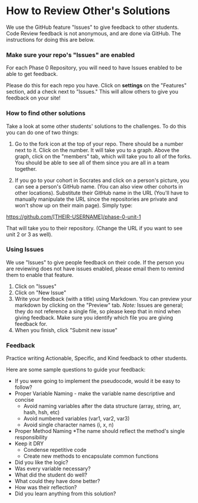 # How to Review Other's Solutions

We use the GitHub feature "Issues" to give feedback to other students. Code Review feedback is not anonymous, and are done via GitHub. The instructions for doing this are below.

### Make sure your repo's "Issues" are enabled
For each Phase 0 Repository, you will need to have Issues enabled to be able to get feedback.

Please do this for each repo you have. Click on **settings** on the "Features" section, add a check next to "Issues." This will allow others to give you feedback on your site!

### How to find other solutions
Take a look at some other students' solutions to the challenges. To do this you can do one of two things:

1. Go to the fork icon at the top of your repo. There should be a number next to it. Click on the number. It will take you to a graph. Above the graph, click on the "members" tab, which will take you to all of the forks. You should be able to see all of them since you are all in a team together.

2. If you go to your cohort in Socrates and click on a person's picture, you can see a person's GitHub name. (You can also view other cohorts in other locations). Substitute their GitHub name in the URL (You'll have to manually manipulate the URL since the repositories are private and won't show up on their main page). Simply type:

https://github.com/[THEIR-USERNAME]/phase-0-unit-1

That will take you to their repository. (Change the URL if you want to see unit 2 or 3 as well).

### Using Issues
We use "Issues" to give people feedback on their code. If the person you are reviewing does not have issues enabled, please email them to remind them to enable that feature.

1. Click on "Issues"
2. Click on "New Issue"
3. Write your feedback (with a title) using Markdown. You can preview your markdown by clicking on the "Preview" tab. *Note:* Issues are general; they do not reference a single file, so please keep that in mind when giving feedback. Make sure you identify which file you are giving feedback for.
4. When you finish, click "Submit new issue"

### Feedback
Practice writing Actionable, Specific, and Kind feedback to other students.

Here are some sample questions to guide your feedback:
- If you were going to implement the pseudocode, would it be easy to follow?
- Proper Variable Naming - make the variable name descriptive and concise
  * Avoid naming variables after the data structure (array, string, arr, hash, hsh, etc)
  * Avoid numbered variables (var1, var2, var3)
  * Avoid single character names (i, x, n)
- Proper Method Naming
  *The name should reflect the method's single responsibility
- Keep it DRY
  * Condense repetitive code
  * Create new methods to encapsulate common functions
- Did you like the logic?
- Was every variable necessary?
- What did the student do well?
- What could they have done better?
- How was their reflection?
- Did you learn anything from this solution?
